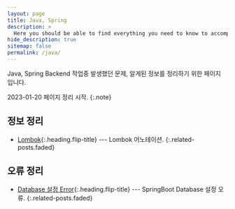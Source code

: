 ```yaml
---
layout: page
title: Java, Spring
description: >
  Here you should be able to find everything you need to know to accomplish the most common tasks when blogging with Hydejack.
hide_description: true
sitemap: false
permalink: /java/
---
```


Java, Spring Backend 작업중 발생했던 문제, 알게된 정보를 정리하기 위한 페이지 입니다.

2023-01-20 페이지 정리 시작.
{:.note}


## 정보 정리
* [Lombok]{:.heading.flip-title} --- Lombok 어노테이션.
{:.related-posts.faded}

## 오류 정리
* [Database 설정 Error]{:.heading.flip-title} --- SpringBoot Database 설정 오류.
  {:.related-posts.faded}


[Lombok]: summary/2020-04-20-lombok-Annotation/
[Database 설정 Error]: error/2023-03-19-SpringBootDatabaseError/